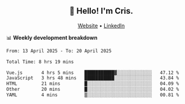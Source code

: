 
<h2 align="center">👋 Hello! I'm Cris.</h2>
<p align="center">
  <a href="https://www.criscunas.dev">Website</a> •
  <a href="https://www.linkedin.com/in/cristophercunas/">LinkedIn</a> 
</p>


📊 **Weekly development breakdown**
<!--START_SECTION:waka-->

```txt
From: 13 April 2025 - To: 20 April 2025

Total Time: 8 hrs 19 mins

Vue.js       4 hrs 5 mins    ███████████▓░░░░░░░░░░░░░   47.12 %
JavaScript   3 hrs 48 mins   ███████████░░░░░░░░░░░░░░   43.84 %
HTML         21 mins         █░░░░░░░░░░░░░░░░░░░░░░░░   04.09 %
Other        20 mins         █░░░░░░░░░░░░░░░░░░░░░░░░   04.02 %
YAML         4 mins          ▒░░░░░░░░░░░░░░░░░░░░░░░░   00.81 %
```

<!--END_SECTION:waka-->
